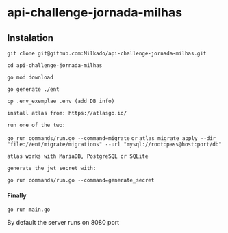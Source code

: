 # api-challenge-jornada-milhas

## Instalation

`git clone git@github.com:Milkado/api-challenge-jornada-milhas.git`

`cd api-challenge-jornada-milhas`

`go mod download`

`go generate ./ent`

`cp .env_exemplae .env (add DB info)`

`install atlas from: https://atlasgo.io/`

`run one of the two:`

`go run commands/run.go --command=migrate`
`or`
`atlas migrate apply --dir "file://ent/migrate/migrations" --url "mysql://root:pass@host:port/db"`

`atlas works with MariaDB, PostgreSQL or SQLite`

`generate the jwt secret with:`

`go run commands/run.go --command=generate_secret`

#### Finally
`go run main.go`

By default the server runs on 8080 port
